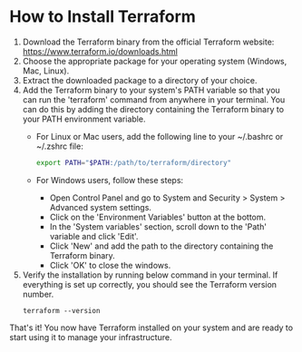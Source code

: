 # How to Install Terraform

1. Download the Terraform binary from the official Terraform website: https://www.terraform.io/downloads.html
1. Choose the appropriate package for your operating system (Windows, Mac, Linux).
1. Extract the downloaded package to a directory of your choice.
1. Add the Terraform binary to your system's PATH variable so that you can run the 'terraform' command from anywhere in your terminal. You can do this by adding the directory containing the Terraform binary to your PATH environment variable.
    -  For Linux or Mac users, add the following line to your ~/.bashrc or ~/.zshrc file:
        ```bash
        export PATH="$PATH:/path/to/terraform/directory"
        ```

    - For Windows users, follow these steps:
        - Open Control Panel and go to System and Security > System > Advanced system settings.
        - Click on the 'Environment Variables' button at the bottom.
        - In the 'System variables' section, scroll down to the 'Path' variable and click 'Edit'.
        - Click 'New' and add the path to the directory containing the Terraform binary.
        - Click 'OK' to close the windows.
1. Verify the installation by running below command in your terminal. If everything is set up correctly, you should see the Terraform version number.
    ```
    terraform --version
    ```

That's it! You now have Terraform installed on your system and are ready to start using it to manage your infrastructure.